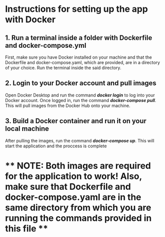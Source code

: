 # Instructions for setting up the app with Docker

## 1. Run a terminal inside a folder with Dockerfile and docker-compose.yml

First, make sure you have Docker installed on your machine and that the Dockerfile and docker-compose.yaml, which are provided, are in a directory of your choice. Run the terminal inside the said directory.

## 2. Login to your Docker account and pull images

Open Docker Desktop and run the command ***docker login*** to log into your Docker account. Once logged in, run the command ***docker-compose pull***. This will pull images from the Docker Hub onto your machine.

## 3. Build a Docker container and run it on your local machine

After pulling the images, run the command ***docker-compose up***. This will start the application and the proccess is complete


# ** NOTE: Both images are required for the application to work! Also, make sure that Dockerfile and docker-compose.yaml are in the same directory from which you are running the commands provided in this file **